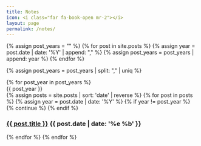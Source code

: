 ```yaml
---
title: Notes
icon: <i class="far fa-book-open mr-2"></i>
layout: page
permalink: /notes/
---
```

{% assign post_years = "" %}
{% for post in site.posts %}
	{% assign year = post.date | date: '%Y' | append: "," %}
	{% assign post_years = post_years | append: year %}
{% endfor %}

{% assign post_years = post_years | split: "," | uniq %}


<div class="row">
	<div class="col">
		{% for post_year in post_years %}
			<div class="row">
				<div class="col">
					<h2{% unless forloop.first %} class="mt-4"{% endunless %}>{{ post_year }}</h2>
				</div>
			</div>
			{% assign posts = site.posts | sort: 'date' | reverse %}
			{% for post in posts %}
				{% assign year = post.date | date: '%Y' %}
				{% if year != post_year %}
					{% continue %}
				{% endif %}
				<div class="row mt-3 mb-3">
					<div class="col-12">
						<h3>
							<a href="{{ post.url }}">{{ post.title }}</a>
							<span class="badge-date">{{ post.date | date: '%e %b' }}</span>
						</h3>
					</div>
				</div>
			{% endfor %}
		{% endfor %}
	</div>
</div>
